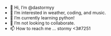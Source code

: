 - 👋 Hi, I’m @dastormyy
- 👀 I’m interested in weather, coding, and music.
- 🌱 I’m currently learning python!
- 💞️ I’m not looking to collaborate.
- 📫 How to reach me ... stormy <3#7251

<!---
dastormyy/dastormyy is a ✨ special ✨ repository because its `README.md` (this file) appears on your GitHub profile.
You can click the Preview link to take a look at your changes.
--->
